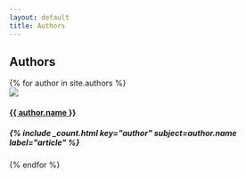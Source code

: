 ```yaml
---
layout: default
title: Authors
---
```


<div class="container">
  <h2 class="section-header">Authors</h2>
  <div data-card-deck class="card-deck">
    <div class="cards-4x">
      <div class="row">
      {% for author in site.authors %}
        <div class="card">
          <a href="{{ author.url }}">
            <img class="card-img-top img-responsive" src="{{ author.image | imgix: site.imgix }}?{{ site.imgix_params.placeholder_card }}" data-optimize-img>
          </a>
          <div class="card-block">
            <a href="{{ author.url }}">
              <h4 class="card-title card-title--overlap text-uppercase">{{ author.name }}</h4>
            </a>
            <h5 class="card-subtitle">{% include _count.html key="author" subject=author.name label="article" %}</h5>
          </div>
        </div>
      {% endfor %}
      </div>
    </div>
  </div>
</div>